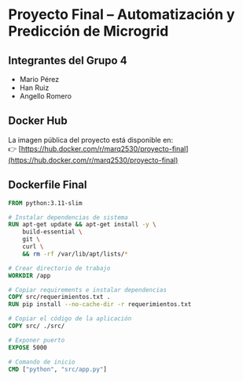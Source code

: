 # Proyecto Final – Automatización y Predicción de Microgrid

## Integrantes del Grupo 4
- Mario Pérez  
- Han Ruiz
- Angello Romero

## Docker Hub
La imagen pública del proyecto está disponible en:  
👉 [https://hub.docker.com/r/marq2530/proyecto-final](https://hub.docker.com/r/marq2530/proyecto-final)

## Dockerfile Final
```dockerfile
FROM python:3.11-slim

# Instalar dependencias de sistema
RUN apt-get update && apt-get install -y \
    build-essential \
    git \
    curl \
    && rm -rf /var/lib/apt/lists/*

# Crear directorio de trabajo
WORKDIR /app

# Copiar requirements e instalar dependencias
COPY src/requerimientos.txt .
RUN pip install --no-cache-dir -r requerimientos.txt

# Copiar el código de la aplicación
COPY src/ ./src/

# Exponer puerto
EXPOSE 5000

# Comando de inicio
CMD ["python", "src/app.py"]
